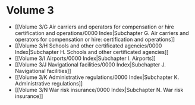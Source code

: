# Volume 3

- [[Volume 3/G Air carriers and operators for compensation or hire  certification and operations/0000 Index|Subchapter G. Air carriers and operators for compensation or hire: certification and operations]]
- [[Volume 3/H Schools and other certificated agencies/0000 Index|Subchapter H. Schools and other certificated agencies]]
- [[Volume 3/I Airports/0000 Index|Subchapter I. Airports]]
- [[Volume 3/J Navigational facilities/0000 Index|Subchapter J. Navigational facilities]]
- [[Volume 3/K Administrative regulations/0000 Index|Subchapter K. Administrative regulations]]
- [[Volume 3/N War risk insurance/0000 Index|Subchapter N. War risk insurance]]